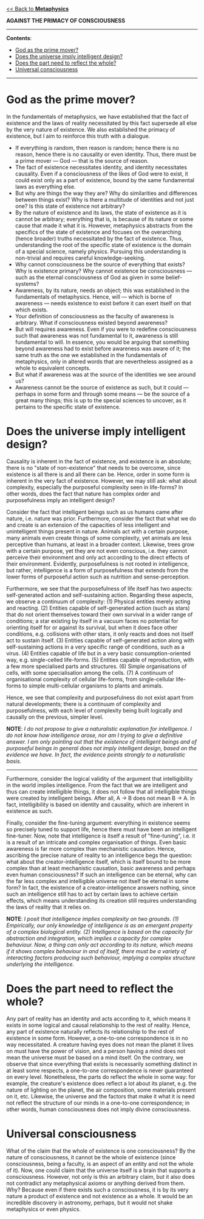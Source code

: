 [<< Back to **Metaphysics**](https://pranigopu.github.io/philosophy/metaphysics)

**AGAINST THE PRIMACY OF CONSCIOUSNESS**

---

**Contents**:

- [God as the prime mover?](#god-as-the-prime-mover)
- [Does the universe imply intelligent design?](#does-the-universe-imply-intelligent-design)
- [Does the part need to reflect the whole?](#does-the-part-need-to-reflect-the-whole)
- [Universal consciousness](#universal-consciousness)

---

# God as the prime mover?
In the fundamentals of metaphysics, we have established that the fact of existence and the laws of reality necessitated by this fact supersede all else by the very nature of existence. We also established the primacy of existence, but I aim to reinforce this truth with a dialogue.

- If everything is random, then reason is random; hence there is no reason, hence there is no causality or even identity. Thus, there must be a prime mover — God — that is the source of reason.
- The fact of existence necessitates identity, and identity necessitates causality. Even if a consciousness of the likes of God were to exist, it could exist only as a part of existence, bound by the same fundamental laws as everything else.
- But why are things the way they are? Why do similarities and differences between things exist? Why is there a multitude of identities and not just one? Is this state of existence not arbitrary?
- By the nature of existence and its laws, the state of existence as it is cannot be arbitrary; everything that is, is because of its nature or some cause that made it what it is. However, metaphysics abstracts from the specifics of the state of existence and focuses on the overarching (hence broader) truths necessitated by the fact of existence. Thus, understanding the root of the specific state of existence is the domain of a special science, namely physics. Pursuing this understanding is non-trivial and requires careful knowledge-seeking.
- Why cannot consciousness be the source of everything that exists? Why is existence primary? Why cannot existence be consciousness — such as the eternal consciousness of God as given in some belief-systems?
- Awareness, by its nature, needs an object; this was established in the fundamentals of metaphysics. Hence, will — which is borne of awareness — needs existence to exist before it can exert itself on that which exists.
- Your definition of consciousness as the faculty of awareness is arbitrary. What if consciousness existed beyond awareness?
- But will requires awareness. Even if you were to redefine consciousness such that awareness was not fundamental to it, awareness is still fundamental to will. In essence, you would be arguing that something beyond awareness had to exist before awareness was aware of it; the same truth as the one we established in the fundamentals of metaphysics, only in altered words that are nevertheless assigned as a whole to equivalent concepts.
- But what if awareness was at the source of the identities we see around us?
- Awareness cannot be the source of existence as such, but it could — perhaps in some form and through some means — be the source of a great many things; this is up to the special sciences to uncover, as it pertains to the specific state of existence.

# Does the universe imply intelligent design?
Causality is inherent in the fact of existence, and existence is an absolute; there is no "state of non-existence" that needs to be overcome, since existence is all there is and all there can be. Hence, order in some form is inherent in the very fact of existence. However, we may still ask: what about complexity, especially the purposeful complexity seen in life-forms? In other words, does the fact that nature has complex order and purposefulness imply an intelligent design?

Consider the fact that intelligent beings such as us humans came after nature, i.e. nature was prior. Furthermore, consider the fact that what we do and create is an extension of the capacities of less intelligent and unintelligent things present in nature. Animals act with a certain purpose, many animals even create things of some complexity, yet animals are less perceptive than humans, at least in a broader context. Likewise, trees grow with a certain purpose, yet they are not even conscious, i.e. they cannot perceive their environment and only act according to the direct effects of their environment. Evidently, purposefulness is not rooted in intelligence, but rather, intelligence is a form of purposefulness that extends from the lower forms of purposeful action such as nutrition and sense-perception.

Furthermore, we see that the purposefulness of life itself has two aspects: self-generated action and self-sustaining action. Regarding these aspects, we observe a continuum of complexity: (1) Physical entities merely acting and reacting. (2) Entities capable of self-generated action (such as stars) that do not orient themselves toward their own survival in a wider range of conditions; a star existing by itself in a vacuum faces no potential for orienting itself for or against its survival, but when it does face other conditions, e.g. collisions with other stars, it only reacts and does not itself act to sustain itself. (3) Entities capable of self-generated action along with self-sustaining actions in a very specific range of conditions, such as a virus. (4) Entities capable of life but in a very basic consumption-oriented way, e.g. single-celled life-forms. (5) Entities capable of reproduction, with a few more specialised parts and structures. (6) Simple organisations of cells, with some specialisation among the cells. (7) A continuum of organisational complexity of cellular life-forms, from single-cellular life-forms to simple multi-cellular organisms to plants and animals.

Hence, we see that complexity and purposefulness do not exist apart from natural developments; there is a continuum of complexity and purposefulness, with each level of complexity being built logically and causally on the previous, simpler level.

**NOTE**: _I do not propose to give a naturalistic explanation for intelligence. I do not know how intelligence arose, nor am I trying to give a definitive answer. I am only pointing out that the existence of intelligent beings and of purposeful beings in general does not imply intelligent design, based on the evidence we have. In fact, the evidence points strongly to a naturalistic basis._

---

Furthermore, consider the logical validity of the argument that intelligibility in the world implies intelligence. From the fact that we are intelligent and thus can create intelligible things, it does not follow that all intelligible things were created by intelligent beings. After all, A → B does not mean B → A. In fact, intelligibility is based on identity and causality, which are inherent in existence as such.

Finally, consider the fine-tuning argument: everything in existence seems so precisely tuned to support life, hence there must have been an intelligent fine-tuner. Now, note that intelligence is itself a result of "fine-tuning", i.e. it is a result of an intricate and complex organisation of things. Even basic awareness is far more complex than mechanistic causation. Hence, ascribing the precise nature of reality to an intelligence begs the question: what about the creator-intelligence itself, which is itself bound to be more complex than at least mechanistic causation, basic awareness and perhaps even human consciousness? If such an intelligence can be eternal, why can the far less complex and intelligible universe not itself be eternal in some form? In fact, the existence of a creator-intelligence answers nothing, since such an intelligence still has to act by certain laws to achieve certain effects, which means understanding its creation still requires understanding the laws of reality that it relies on.

**NOTE**: _I posit that intelligence implies complexity on two grounds. (1) Empirically, our only knowledge of intelligence is as an emergent property of a complex biological entity. (2) Intelligence is based on the capacity for abstraction and integration, which implies a capacity for complex behaviour. Now, a thing can only act according to its nature, which means if it shows complex behaviour in and of itself, there must be a variety of interacting factors producing such behaviour, implying a complex structure underlying the intelligence._

# Does the part need to reflect the whole?
Any part of reality has an identity and acts according to it, which means it exists in some logical and causal relationship to the rest of reality. Hence, any part of existence naturally reflects its relationship to the rest of existence in some form. However, a one-to-one correspondence is in no way necessitated. A creature having eyes does not mean the planet it lives on must have the power of vision, and a person having a mind does not mean the universe must be based on a mind itself. On the contrary, we observe that since everything that exists is necessarily something distinct in at least some respects, a one-to-one correspondence is never guaranteed on every level. Nonetheless, the parts do reflect the whole in some way: for example, the creature's existence does reflect a lot about its planet, e.g. the nature of lighting on the planet, the air composition, some materials present on it, etc. Likewise, the universe and the factors that make it what it is need not reflect the structure of our minds in a one-to-one correspondence; in other words, human consciousness does not imply divine consciousness.

# Universal consciousness
What of the claim that the whole of existence is one consciousness? By the nature of consciousness, it cannot be the whole of existence (since consciousness, being a faculty, is an aspect of an entity and not the whole of it). Now, one could claim that the universe itself is a brain that supports a consciousness. However, not only is this an arbitrary claim, but it also does not contradict any metaphysical axioms or anything derived from them. Why? Because even if there exists such a consciousness, it is by its very nature a product of existence and not existence as a whole. It would be an incredible discovery in astronomy, perhaps, but it would not shake metaphysics or even physics.